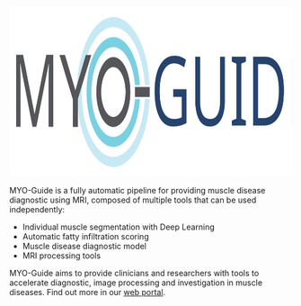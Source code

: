 <p align="center">
  <img height="300" src="https://github.com/MYO-Guide/.github/blob/f5f692beb11b949ca125e7bf1782d6de63944987/rsc/img/MYOguide_banner.svg">
</p>

MYO-Guide is a fully automatic pipeline for providing muscle disease diagnostic using MRI, composed of multiple tools that can be used independently:
 - Individual muscle segmentation with Deep Learning
 - Automatic fatty infiltration scoring
 - Muscle disease diagnostic model
 - MRI processing tools

 MYO-Guide aims to provide clinicians and researchers with tools to accelerate diagnostic, image processing and investigation in muscle diseases. Find out more in our [web portal](#).